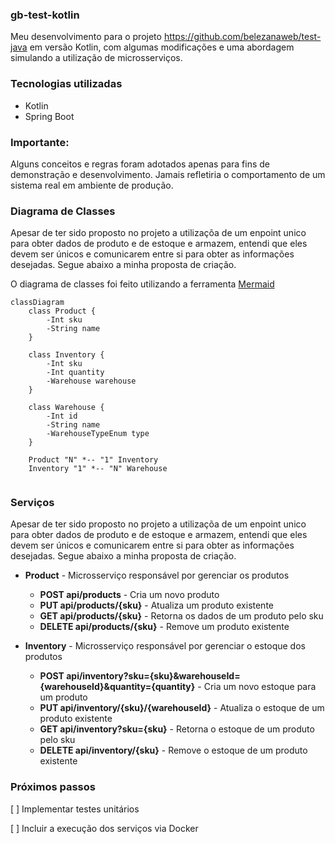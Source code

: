### gb-test-kotlin

Meu desenvolvimento para o projeto
https://github.com/belezanaweb/test-java em versão Kotlin,
com algumas modificações e uma abordagem simulando a utilização de microsserviços.

### Tecnologias utilizadas
- Kotlin
- Spring Boot

### **Importante:**  
Alguns conceitos e regras foram adotados apenas para fins de demonstração e desenvolvimento. Jamais refletiria o comportamento de um sistema real em ambiente de produção.

### Diagrama de Classes
Apesar de ter sido proposto no projeto a utilizaçõa de um enpoint unico para obter dados de produto e de estoque e armazem,
entendi que eles devem ser únicos e comunicarem entre si para obter as informações desejadas. Segue abaixo a minha proposta de criação.

O diagrama de classes foi feito utilizando a ferramenta [Mermaid](https://mermaid-js.github.io/mermaid/#/)
```mermaid
classDiagram
    class Product {
        -Int sku
        -String name
    }
    
    class Inventory {
        -Int sku
        -Int quantity
        -Warehouse warehouse
    }
    
    class Warehouse {
        -Int id
        -String name 
        -WarehouseTypeEnum type
    }
    
    Product "N" *-- "1" Inventory
    Inventory "1" *-- "N" Warehouse
    
```

### Serviços
Apesar de ter sido proposto no projeto a utilizaçõa de um enpoint unico para obter dados de produto e de estoque e armazem, 
entendi que eles devem ser únicos e comunicarem entre si para obter as informações desejadas. Segue abaixo a minha proposta de criação.
- **Product** - Microsserviço responsável por gerenciar os produtos
    - **POST api/products** - Cria um novo produto
    - **PUT api/products/{sku}** - Atualiza um produto existente
    - **GET api/products/{sku}** - Retorna os dados de um produto pelo sku
    - **DELETE api/products/{sku}** - Remove um produto existente
  

- **Inventory** - Microsserviço responsável por gerenciar o estoque dos produtos
    - **POST api/inventory?sku={sku}&warehouseId={warehouseId}&quantity={quantity}** - Cria um novo estoque para um produto
    - **PUT api/inventory/{sku}/{warehouseId}** - Atualiza o estoque de um produto existente
    - **GET api/inventory?sku={sku}** - Retorna o estoque de um produto pelo sku
    - **DELETE api/inventory/{sku}** - Remove o estoque de um produto existente

### Próximos passos
[ ] Implementar testes unitários

[ ] Incluir a execução dos serviços via Docker